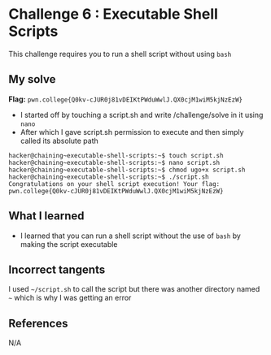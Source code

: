 # Challenge 6 : Executable Shell Scripts
This challenge requires you to run a shell script without using `bash`

## My solve
**Flag:** `pwn.college{Q0kv-cJUR0j81vDEIKtPWduWwlJ.QX0cjM1wiM5kjNzEzW}`

- I started off by touching a script.sh and write /challenge/solve in it using `nano` 
- After which I gave script.sh permission to execute and then simply called its absolute path
```
hacker@chaining~executable-shell-scripts:~$ touch script.sh
hacker@chaining~executable-shell-scripts:~$ nano script.sh
hacker@chaining~executable-shell-scripts:~$ chmod ugo+x script.sh
hacker@chaining~executable-shell-scripts:~$ ./script.sh
Congratulations on your shell script execution! Your flag:
pwn.college{Q0kv-cJUR0j81vDEIKtPWduWwlJ.QX0cjM1wiM5kjNzEzW}
```

## What I learned 
- I learned that you can run a shell script without the use of `bash` by making the script executable

## Incorrect tangents 
I used `~/script.sh` to call the script but there was another directory named `~` which is why I was getting an error

## References 
N/A
